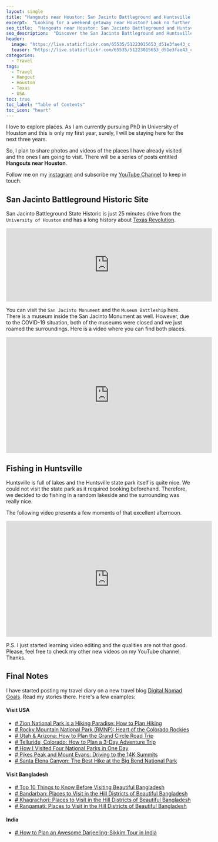 ```yaml
---
layout: single
title: "Hangouts near Houston: San Jacinto Battleground and Huntsville Lake"
excerpt:  "Looking for a weekend getaway near Houston? Look no further than the San Jacinto Battleground and Huntsville Lake! Explore the historic site of the Battle of San Jacinto, take a hike or bike ride through the park, and enjoy fishing or boating on the lake."
seo_title:  "Hangouts near Houston: San Jacinto Battleground and Huntsville Lake"
seo_description:  "Discover the San Jacinto Battleground and Huntsville Lake, two perfect weekend getaways near Houston. Explore the historic site of the Battle of San Jacinto, go hiking, biking, fishing or boating in the park, and make the most of your time outside. Read on for tips and recommendations."
header:
  image: "https://live.staticflickr.com/65535/51223015653_d51e3fae43_c.jpg"
  teaser: "https://live.staticflickr.com/65535/51223015653_d51e3fae43_c.jpg"
categories:
  - Travel
tags:
  - Travel
  - Hangout
  - Houston
  - Texas
  - USA
toc: true
toc_label: "Table of Contents"
toc_icon: "heart"
---
```




I love to explore places. As I am currently pursuing PhD in University of Houston and this is only my first year, surely, I will be staying here for the next three years.

So, I plan to share photos and videos of the places I have already visited and the ones I am going to visit. There will be a series of posts entitled **Hangouts near Houston**. 

Follow me on my [instagram](https://www.instagram.com/shanto.roy.9/) and subscribe my [YouTube Channel](https://www.youtube.com/channel/UC85cVe_fhFJCtULZUi1vjkQ) to keep in touch.


## San Jacinto Battleground Historic Site
San Jacinto Battleground State Historic is just $25$ minutes drive from the `University of Houston` and has a long history about [Texas Revolution](https://en.wikipedia.org/wiki/Texas_Revolution). 

<iframe src="https://www.google.com/maps/embed?pb=!1m28!1m12!1m3!1d221733.36793204947!2d-95.36068523937487!3d29.731810850165925!2m3!1f0!2f0!3f0!3m2!1i1024!2i768!4f13.1!4m13!3e0!4m5!1s0x8640be5a8ebea199%3A0xc9f387eca8247e7!2sUniversity%20of%20Houston%2C%204800%20Calhoun%20Rd%2C%20Houston%2C%20TX%2077004!3m2!1d29.7199489!2d-95.3422334!4m5!1s0x8640a0f1682225a7%3A0x1e89b74ee8a6425b!2sSan%20Jacinto%20Battleground%20State%20Historic%20Site%2C%203523%20Independence%20Pkwy%2C%20La%20Porte%2C%20TX%2077571!3m2!1d29.747393499999998!2d-95.0796515!5e0!3m2!1sen!2sus!4v1593891367221!5m2!1sen!2sus" width="560" height="200" frameborder="0" style="border:0;" allowfullscreen="" aria-hidden="false" tabindex="0"></iframe>

You can visit the `San Jacinto Monument` and the `Museum Battleship` here. There is a museum inside the San Jacinto Monument as well. However, due to the COVID-19 situation, both of the museums were closed and we just roamed the surroundings. Here is a video where you can find both places.

<iframe width="560" height="315" src="https://www.youtube.com/embed/Nt8mFYiNWQ8" frameborder="0" allow="accelerometer; autoplay; encrypted-media; gyroscope; picture-in-picture" allowfullscreen></iframe>


## Fishing in Huntsville
Huntsville is full of lakes and the Huntsville state park itself is quite nice. We could not visit the state park as it required booking beforehand. Therefore, we decided to do fishing in a random lakeside and the surrounding was really nice. 

The following video presents a few moments of that excellent afternoon.

<iframe width="560" height="315" src="https://www.youtube.com/embed/KrAXuWX8fNc" frameborder="0" allow="accelerometer; autoplay; encrypted-media; gyroscope; picture-in-picture" allowfullscreen></iframe>

P.S. I just started learning video editing and the qualities are not that good. Please, feel free to check my other new videos on my YouTube channel. Thanks.

## Final Notes
I have started posting my travel diary on a new travel blog [Digital Nomad Goals](https://digitalnomadgoals.com). Read my stories there. Here's a few examples:

#### Visit USA
* [# Zion National Park is a Hiking Paradise: How to Plan Hiking](https://digitalnomadgoals.com/zion-national-park-is-a-hiking-paradise-how-to-plan-hiking/)
* [# Rocky Mountain National Park (RMNP): Heart of the Colorado Rockies](https://digitalnomadgoals.com/rocky-mountain-national-park-rmnp-heart-of-the-colorado-rockies/)
* [# Utah & Arizona: How to Plan the Grand Circle Road Trip](https://digitalnomadgoals.com/utah-arizona-how-to-plan-the-grand-circle-road-trip/)
* [# Telluride, Colorado: How to Plan a 3-Day Adventure Trip](https://digitalnomadgoals.com/telluride-colorado-how-we-planned-our-3-day-adventure-trip/)
* [# How I Visited Four National Parks in One Day](https://digitalnomadgoals.com/how-i-visited-four-national-parks-in-one-day/)
* [# Pikes Peak and Mount Evans: Driving to the 14K Summits](https://digitalnomadgoals.com/pikes-peak-and-mount-evans-the-14k-summits-that-you-can-reach-driving/)
* [# Santa Elena Canyon: The Best Hike at the Big Bend National Park](https://digitalnomadgoals.com/santa-elena-canyon-the-best-hike-at-the-big-bend-national-park/)
#### Visit Bangladesh
* [# Top 10 Things to Know Before Visiting Beautiful Bangladesh](https://digitalnomadgoals.com/top-10-things-to-know-before-visiting-beautiful-bangladesh/)
* [# Bandarban: Places to Visit in the Hill Districts of Beautiful Bangladesh](https://digitalnomadgoals.com/bandarban-places-to-visit-in-the-hill-districts-of-beautiful-bangladesh/)
* [# Khagrachori: Places to Visit in the Hill Districts of Beautiful Bangladesh](https://digitalnomadgoals.com/khagrachori-places-to-visit-in-the-hill-districts-of-beautiful-bangladesh/)
* [# Rangamati: Places to Visit in the Hill Districts of Beautiful Bangladesh](https://digitalnomadgoals.com/rangamati-places-to-visit-in-the-hill-districts-of-beautiful-bangladesh/)
#### India
* [# How to Plan an Awesome Darjeeling-Sikkim Tour in India](https://digitalnomadgoals.com/how-to-plan-an-awesome-darjeeling-sikkim-tour-in-india/)
<!--stackedit_data:
eyJoaXN0b3J5IjpbMTg4NzI2MDc1MSwxOTYyMjgxMTUsLTY1Mj
M0MzMxMV19
-->
